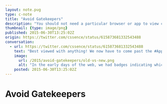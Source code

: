 ```yaml
---
layout: note.pug
type: c-note
title: "Avoid Gatekeepers"
description: "You should not need a particular browser or app to view content."
thumbnail: {type: image/png}
published: 2015-06-30T13:25:02Z
origin: https://twitter.com/cssence/status/615873681332543488
conversation:
  - url: https://twitter.com/cssence/status/615873681332543488
    text: "Best viewed with anything! We now have to come past the #Apple #Android shenanigans. #WebDesign"
    image:
      url: /2015/avoid-gatekeepers/old-vs-new.png
      alt: "In the early days of the web, we had badges indicating which browser should preferably be used to view a site. Today, the badges that “encourage” you to download an app just to get to the content are even worse."
    posted: 2015-06-30T13:25:02Z
---
```


# Avoid Gatekeepers
